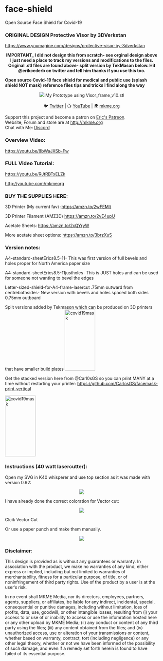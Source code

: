 # face-shield
Open Source Face Shield for Covid-19

### ORIGINAL DESIGN Protective Visor by 3DVerkstan 

 https://www.youmagine.com/designs/protective-visor-by-3dverkstan
 

<p align="center">
<b>IMPORTANT_ I did not design this from scratch- see orginal design above I just need a place to track my versions and modifications to the files. Original .stl files are found above- split version by TekMason below. Hit @erikcederb on twitter and tell him thanks if you use this too. 

Open source Covid-19 face shield for medical and public use (splash shield NOT mask) reference files tips and tricks I find along the way</b><br>

 <p align="center"><img src="https://github.com/MKme/face-shield/blob/master/Photos/3.jpg"/>
My Prototype using Visor_frame_v10.stl
  <br>
<br>🐦 <a href="https://twitter.com/mkmeorg">Twitter</a>
| 📺 <a href="https://www.youtube.com/mkmeorg">YouTube</a>
| 🌍 <a href="http://www.mkme.org">mkme.org</a><br>

Support this project and become a patron on <a href="http://mkme.org/patreon">Eric's Patreon</a>.<br>
Website, Forum and store are at http://mkme.org <br>
Chat with Me: <a href="https://discord.gg/j9S4Fgv">Discord</a></b>
</p>

### Overview Video:
https://youtu.be/8bWaJXSb-Fw

### FULL Video Tutorial:
https://youtu.be/RJtRBTxELZk

http://youtube.com/mkmeorg

### BUY THE SUPPLIES HERE:

3D Printer (My current fav) :https://amzn.to/2wFEMlt

3D Printer Filament (AMZ3D) https://amzn.to/2vE4upU

Acetate Sheets: https://amzn.to/2xQYryW

More acetate sheet options: https://amzn.to/3brzXuS

### Version notes:
A4-standard-sheetErics8.5-11- This was first version of full bevels and holes proper for North America paper size

A4-standard-sheetErics8.5-11justholes- This is JUST holes and can be used for someone not wanting to bevel the edges

Letter-sized-shield-for-A4-frame-lasercut .75mm outward from centrebothsides- New version with bevels and holes spaced both sides 0.75mm outboard

Split versions added by Tekmason which can be produced on 3D printers that have smaller build plates
<img src="https://github.com/MKme/face-shield/blob/master/STLs/SplitDesign/Photo01.jpg" alt="covid19mask" style="width:100px;height:200px;">

Get the stacked version here from @Carl0sGS so you can print MANY at a time without restarting your printer:
https://github.com/CarlosGS/facemask-print-vertical

<img src="https://github.com/MKme/face-shield/blob/master/Photos/stacked%20.PNG" alt="covid19mask" style="width:100px;height:200px;">

### Instructions (40 watt lasercutter):

Open my SVG in K40 whisperer and use top section as it was made with version 0.92:

 <p align="center"><img src="https://github.com/MKme/face-shield/blob/master/Photos/K40.PNG"/>

I have already done the correct coloration for Vector cut:

 <p align="center"><img src="https://github.com/MKme/face-shield/blob/master/Photos/3.PNG"/>
 
Clcik Vector Cut 

Or use a paper punch and make them manually. 
<p align="center"><img src="https://github.com/MKme/face-shield/blob/master/Photos/2.JPG"/>

### Disclaimer: 

This design is provided as is without any guarantees or warranty. In association with the product, we make no warranties of any kind, either express or implied, including but not limited to warranties of merchantability, fitness for a particular purpose, of title, or of noninfringement of third party rights. Use of the product by a user is at the user’s risk.

In no event shall MKME Media, nor its directors, employees, partners, agents, suppliers, or affiliates, be liable for any indirect, incidental, special, consequential or punitive damages, including without limitation, loss of profits, data, use, goodwill, or other intangible losses, resulting from (i) your access to or use of or inability to access or use the infomration hosted here or any other upload by MKME Media; (ii) any conduct or content of any third party using the files; (iii) any content obtained from the files; and (iv) unauthorized access, use or alteration of your transmissions or content, whether based on warranty, contract, tort (including negligence) or any other legal theory, whether or not we have been informed of the possibility of such damage, and even if a remedy set forth herein is found to have failed of its essential purpose.


